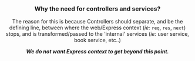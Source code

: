 <h3 align="center">Why the need for controllers and services?</h3>
<p align="center">
The reason for this is because Controllers should separate, and be the defining
line, between where the web/Express context (<i>ie:</i> <code>req</code>, <code>res</code>, <code>next</code>) stops, and is
transformed/passed to the 'internal' services (<i>ie:</i> user service, book service, etc..)
</p>
<p align="center">
<b><i>We do not want Express context to get beyond this point.</i></b>
</p>

